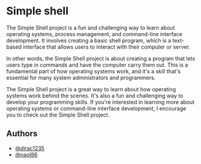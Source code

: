 
# Simple shell

The Simple Shell project is a fun and challenging way to learn about operating systems, process management, and command-line interface development. It involves creating a basic shell program, which is a text-based interface that allows users to interact with their computer or server.

In other words, the Simple Shell project is about creating a program that lets users type in commands and have the computer carry them out. This is a fundamental part of how operating systems work, and it's a skill that's essential for many system administrators and programmers.

The Simple Shell project is a great way to learn about how operating systems work behind the scenes. It's also a fun and challenging way to develop your programming skills. If you're interested in learning more about operating systems or command-line interface development, I encourage you to check out the Simple Shell project.


## Authors

- [@dirac1235](https://www.github.com/dirac1235)
- [@naol86](https://www.github.com/naol86)

